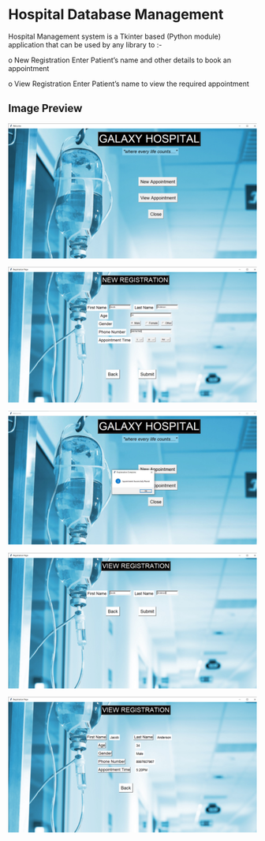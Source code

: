 <h1> Hospital Database Management </h1>

 Hospital Management system is a Tkinter based (Python module) application that can be used by any library to :- 
 
 o New Registration 
 Enter Patient’s name and other details to book an appointment 
 
 o View Registration 
 Enter Patient’s name to view the required appointment
 
<h2> Image Preview </h2>

![Welcome Page](/Welcome.png)

![New Registration](/New%20Registration.png)

![Message Box](/Messagebox.JPG)

![View Registration](/View%20Registration.png)

![Patient Details](/Patient%20Details.png)
